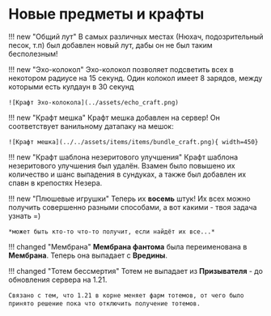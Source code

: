 # Новые предметы и крафты

!!! new "Общий лут"
    В самых различных местах (Нюхач, подозрительный песок, т.п) был добавлен новый лут, дабы он не был таким бесполезным!

!!! new "Эхо-колокол"
    Эхо-колокол позволяет подсветить всех в некотором радиусе на 15 секунд. Один колокол имеет 8 зарядов, между которыми есть кулдаун в 30 секунд

    ![Крафт Эхо-колокола](../assets/echo_craft.png)

!!! new "Крафт мешка"
    Крафт мешка добавлен на сервер! Он соответствует ванильному датапаку на мешок:

    ![Крафт мешка](../../assets/items/items/bundle_craft.png){ width=450}

!!! new "Крафт шаблона незеритового улучшения"
    Крафт шаблона незеритового улучшения был удалён. Взамен было повышено их количество и шанс выпадения в сундуках, а также был добавлен их спавн в крепостях Незера.

!!! new "Плюшевые игрушки"
    Теперь их **восемь** штук! Их всех можно получить совершенно разными способами, а вот какими - твоя задача узнать =)

    *может быть кто-то что-то получит, если найдёт их все...*

!!! changed "Мембрана"
    **Мембрана фантома** была переименована в **Мембрана**. Теперь она выпадает с **Вредины**.

!!! changed "Тотем бессмертия"
    Тотем не выпадает из **Призывателя** - до обновления сервера на 1.21.

    Связано с тем, что 1.21 в корне меняет фарм тотемов, от чего было принято решение пока что отключить получение тотемов.